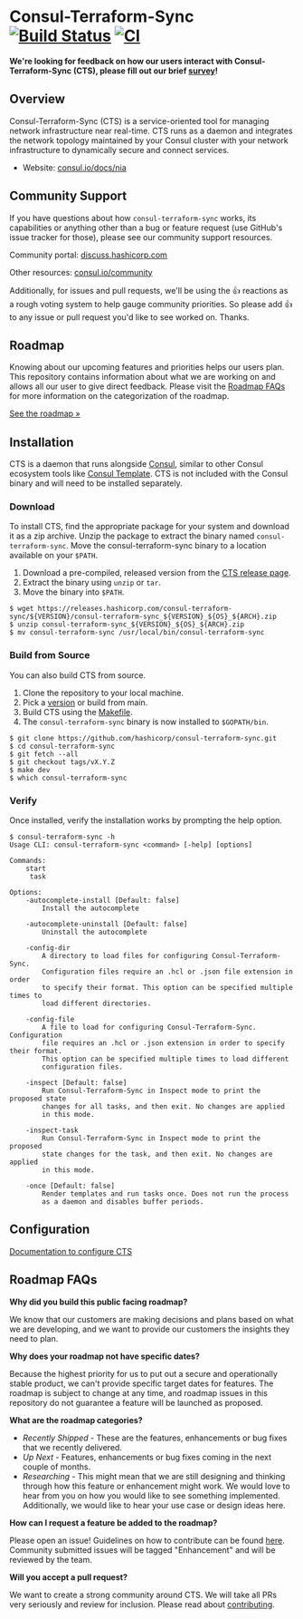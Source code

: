 # Consul-Terraform-Sync [![Build Status](https://github.com/hashicorp/consul-terraform-sync/actions/workflows/build.yml/badge.svg)](https://github.com/hashicorp/consul-terraform-sync/actions/workflows/build.yml) [![CI](https://github.com/hashicorp/consul-terraform-sync/actions/workflows/ci.yml/badge.svg)](https://github.com/hashicorp/consul-terraform-sync/actions/workflows/ci.yml)

**We're looking for feedback on how our users interact with Consul-Terraform-Sync (CTS), please fill out our brief [survey](https://hashicorp.sjc1.qualtrics.com/jfe/form/SV_9BHmabK0UHe5O06)!**

## Overview

Consul-Terraform-Sync (CTS) is a service-oriented tool for managing network infrastructure near real-time. CTS runs as a daemon and integrates the network topology maintained by your Consul cluster with your network infrastructure to dynamically secure and connect services.

- Website: [consul.io/docs/nia](https://www.consul.io/docs/nia)

## Community Support

If you have questions about how `consul-terraform-sync` works, its capabilities or anything other than a bug or feature request (use GitHub's issue tracker for those), please see our community support resources.

Community portal: [discuss.hashicorp.com](https://discuss.hashicorp.com/tags/c/consul/29/consul-terraform-sync)

Other resources: [consul.io/community](https://www.consul.io/community)

Additionally, for issues and pull requests, we'll be using the 👍 reactions as a rough voting system to help gauge community priorities. So please add 👍 to any issue or pull request you'd like to see worked on. Thanks.

## Roadmap

Knowing about our upcoming features and priorities helps our users plan. This repository contains information about what we are working on and allows all our user to give direct feedback. Please visit the [Roadmap FAQs](#roadmap-faqs) for more information on the categorization of the roadmap.

[See the roadmap »](https://github.com/hashicorp/consul-terraform-sync/projects/1)

## Installation

CTS is a daemon that runs alongside [Consul](https://github.com/hashicorp/consul), similar to other Consul ecosystem tools like [Consul Template](https://github.com/hashicorp/consul-template). CTS is not included with the Consul binary and will need to be installed separately.

### Download

To install CTS, find the appropriate package for your system and download it as a zip archive. Unzip the package to extract the binary named `consul-terraform-sync`. Move the consul-terraform-sync binary to a location available on your `$PATH`.

1. Download a pre-compiled, released version from the [CTS release page](https://releases.hashicorp.com/consul-terraform-sync/).
1. Extract the binary using `unzip` or `tar`.
1. Move the binary into `$PATH`.

```shell
$ wget https://releases.hashicorp.com/consul-terraform-sync/${VERSION}/consul-terraform-sync_${VERSION}_${OS}_${ARCH}.zip
$ unzip consul-terraform-sync_${VERSION}_${OS}_${ARCH}.zip
$ mv consul-terraform-sync /usr/local/bin/consul-terraform-sync
```

### Build from Source

You can also build CTS from source.

1. Clone the repository to your local machine.
1. Pick a [version](https://github.com/hashicorp/consul-terraform-sync/releases) or build from main.
1. Build CTS using the [Makefile](Makefile).
1. The `consul-terraform-sync` binary is now installed to `$GOPATH/bin`.

```shell
$ git clone https://github.com/hashicorp/consul-terraform-sync.git
$ cd consul-terraform-sync
$ git fetch --all
$ git checkout tags/vX.Y.Z
$ make dev
$ which consul-terraform-sync
```

### Verify

Once installed, verify the installation works by prompting the help option.

```shell
$ consul-terraform-sync -h
Usage CLI: consul-terraform-sync <command> [-help] [options]

Commands:
    start
     task

Options:
    -autocomplete-install [Default: false]
        Install the autocomplete

    -autocomplete-uninstall [Default: false]
        Uninstall the autocomplete

    -config-dir
        A directory to load files for configuring Consul-Terraform-Sync.
        Configuration files require an .hcl or .json file extension in order
        to specify their format. This option can be specified multiple times to
        load different directories.

    -config-file
        A file to load for configuring Consul-Terraform-Sync. Configuration
        file requires an .hcl or .json extension in order to specify their format.
        This option can be specified multiple times to load different
        configuration files.

    -inspect [Default: false]
        Run Consul-Terraform-Sync in Inspect mode to print the proposed state
        changes for all tasks, and then exit. No changes are applied
        in this mode.

    -inspect-task
        Run Consul-Terraform-Sync in Inspect mode to print the proposed
        state changes for the task, and then exit. No changes are applied
        in this mode.

    -once [Default: false]
        Render templates and run tasks once. Does not run the process
        as a daemon and disables buffer periods.
```

## Configuration

[Documentation to configure CTS](https://consul.io/docs/nia/configuration)

## Roadmap FAQs

**Why did you build this public facing roadmap?**

We know that our customers are making decisions and plans based on what we are developing, and we want to provide our customers the insights they need to plan.

**Why does your roadmap not have specific dates?**

Because the highest priority for us to put out a secure and operationally stable product, we can't provide specific target dates for features. The roadmap is subject to change at any time, and roadmap issues in this repository do not guarantee a feature will be launched as proposed.

**What are the roadmap categories?**

- _Recently Shipped_ - These are the features, enhancements or bug fixes that we recently delivered.
- _Up Next_ - Features, enhancements or bug fixes coming in the next couple of months.
- _Researching_ - This might mean that we are still designing and thinking through how this feature or enhancement might work. We would love to hear from you on how you would like to see something implemented. Additionally, we would like to hear your use case or design ideas here.

**How can I request a feature be added to the roadmap?**

Please open an issue! Guidelines on how to contribute can be found [here](/CONTRIBUTING.md). Community submitted issues will be tagged "Enhancement" and will be reviewed by the team.

**Will you accept a pull request?**

We want to create a strong community around CTS. We will take all PRs very seriously and review for inclusion. Please read about [contributing](/CONTRIBUTING.md).

